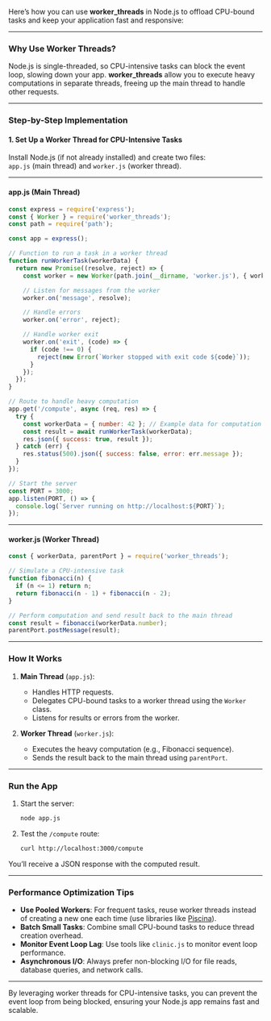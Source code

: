 Here’s how you can use **worker_threads** in Node.js to offload CPU-bound tasks and keep your application fast and responsive:

---

### **Why Use Worker Threads?**
Node.js is single-threaded, so CPU-intensive tasks can block the event loop, slowing down your app. **worker_threads** allow you to execute heavy computations in separate threads, freeing up the main thread to handle other requests.

---

### **Step-by-Step Implementation**

#### **1. Set Up a Worker Thread for CPU-Intensive Tasks**

Install Node.js (if not already installed) and create two files:  
`app.js` (main thread) and `worker.js` (worker thread).

---

#### **app.js** (Main Thread)
```javascript
const express = require('express');
const { Worker } = require('worker_threads');
const path = require('path');

const app = express();

// Function to run a task in a worker thread
function runWorkerTask(workerData) {
  return new Promise((resolve, reject) => {
    const worker = new Worker(path.join(__dirname, 'worker.js'), { workerData });

    // Listen for messages from the worker
    worker.on('message', resolve);

    // Handle errors
    worker.on('error', reject);

    // Handle worker exit
    worker.on('exit', (code) => {
      if (code !== 0) {
        reject(new Error(`Worker stopped with exit code ${code}`));
      }
    });
  });
}

// Route to handle heavy computation
app.get('/compute', async (req, res) => {
  try {
    const workerData = { number: 42 }; // Example data for computation
    const result = await runWorkerTask(workerData);
    res.json({ success: true, result });
  } catch (err) {
    res.status(500).json({ success: false, error: err.message });
  }
});

// Start the server
const PORT = 3000;
app.listen(PORT, () => {
  console.log(`Server running on http://localhost:${PORT}`);
});
```

---

#### **worker.js** (Worker Thread)
```javascript
const { workerData, parentPort } = require('worker_threads');

// Simulate a CPU-intensive task
function fibonacci(n) {
  if (n <= 1) return n;
  return fibonacci(n - 1) + fibonacci(n - 2);
}

// Perform computation and send result back to the main thread
const result = fibonacci(workerData.number);
parentPort.postMessage(result);
```

---

### **How It Works**

1. **Main Thread** (`app.js`):
   - Handles HTTP requests.
   - Delegates CPU-bound tasks to a worker thread using the `Worker` class.
   - Listens for results or errors from the worker.

2. **Worker Thread** (`worker.js`):
   - Executes the heavy computation (e.g., Fibonacci sequence).
   - Sends the result back to the main thread using `parentPort`.

---

### **Run the App**

1. Start the server:
   ```bash
   node app.js
   ```

2. Test the `/compute` route:
   ```bash
   curl http://localhost:3000/compute
   ```

You’ll receive a JSON response with the computed result.

---

### **Performance Optimization Tips**

- **Use Pooled Workers**: For frequent tasks, reuse worker threads instead of creating a new one each time (use libraries like [Piscina](https://github.com/piscinajs/piscina)).
- **Batch Small Tasks**: Combine small CPU-bound tasks to reduce thread creation overhead.
- **Monitor Event Loop Lag**: Use tools like `clinic.js` to monitor event loop performance.
- **Asynchronous I/O**: Always prefer non-blocking I/O for file reads, database queries, and network calls.

---

By leveraging worker threads for CPU-intensive tasks, you can prevent the event loop from being blocked, ensuring your Node.js app remains fast and scalable.